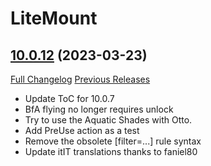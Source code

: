 # LiteMount

## [10.0.12](https://github.com/xod-wow/LiteMount/tree/10.0.12) (2023-03-23)
[Full Changelog](https://github.com/xod-wow/LiteMount/compare/10.0.11...10.0.12) [Previous Releases](https://github.com/xod-wow/LiteMount/releases)

- Update ToC for 10.0.7  
- BfA flying no longer requires unlock  
- Try to use the Aquatic Shades with Otto.  
- Add PreUse action as a test  
- Remove the obsolete [filter=...] rule syntax  
- Update itIT translations thanks to faniel80  
